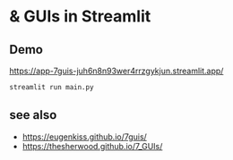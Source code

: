 # & GUIs in Streamlit

## Demo
https://app-7guis-juh6n8n93wer4rrzgykjun.streamlit.app/


```sh
streamlit run main.py
```

## see also
* https://eugenkiss.github.io/7guis/
* https://thesherwood.github.io/7_GUIs/
